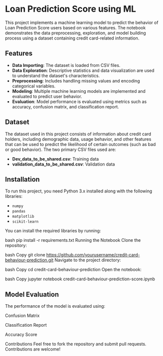 # Loan  Prediction Score using ML

This project implements a machine learning model to predict the behavior of Loan  Prediction Score users based on various features. The notebook demonstrates the data preprocessing, exploration, and model building process using a dataset containing credit card-related information.

## Features

- **Data Importing**: The dataset is loaded from CSV files.
- **Data Exploration**: Descriptive statistics and data visualization are used to understand the dataset's characteristics.
- **Preprocessing**: Includes handling missing values and encoding categorical variables.
- **Modeling**: Multiple machine learning models are implemented and evaluated to predict user behavior.
- **Evaluation**: Model performance is evaluated using metrics such as accuracy, confusion matrix, and classification report.

## Dataset

The dataset used in this project consists of information about credit card holders, including demographic data, usage behavior, and other features that can be used to predict the likelihood of certain outcomes (such as bad or good behavior). The two primary CSV files used are:

- **Dev_data_to_be_shared.csv**: Training data
- **validation_data_to_be_shared.csv**: Validation data

## Installation

To run this project, you need Python 3.x installed along with the following libraries:

- `numpy`
- `pandas`
- `matplotlib`
- `scikit-learn`

You can install the required libraries by running:

bash
pip install -r requirements.txt
Running the Notebook
Clone the repository:

bash
Copy
git clone https://github.com/yourusername/credit-card-behaviour-prediction.git
Navigate to the project directory:

bash
Copy
cd credit-card-behaviour-prediction
Open the notebook:

bash
Copy
jupyter notebook credit-card-behaviour-prediction-score.ipynb

## Model Evaluation
The performance of the model is evaluated using:

Confusion Matrix

Classification Report

Accuracy Score

Contributions
Feel free to fork the repository and submit pull requests. Contributions are welcome!










